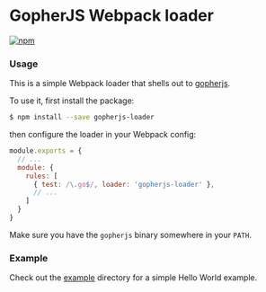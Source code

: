 # GopherJS Webpack loader

[![npm](https://img.shields.io/npm/v/gopherjs-loader.svg)](https://www.npmjs.com/package/gopherjs-loader)

### Usage

This is a simple Webpack loader that shells out to [gopherjs](https://github.com/gopherjs/gopherjs).

To use it, first install the package:

```bash
$ npm install --save gopherjs-loader
```

then configure the loader in your Webpack config:

```js
module.exports = {
  // ...
  module: {
    rules: [
      { test: /\.go$/, loader: 'gopherjs-loader' },
      // ...
    ]
  }
}
```

Make sure you have the `gopherjs` binary somewhere in your `PATH`.

### Example

Check out the [example](example) directory for a simple Hello World example.

